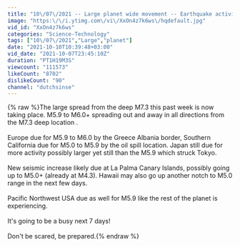 ```yaml
---
title: "10\/07\/2021 -- Large planet wide movement -- Earthquake activity increase across whole regions"
image: "https:\/\/i.ytimg.com\/vi\/XxOn4z7k6ws\/hqdefault.jpg"
vid_id: "XxOn4z7k6ws"
categories: "Science-Technology"
tags: ["10\/07\/2021","Large","planet"]
date: "2021-10-10T10:39:48+03:00"
vid_date: "2021-10-07T23:45:10Z"
duration: "PT1H19M3S"
viewcount: "111573"
likeCount: "8702"
dislikeCount: "90"
channel: "dutchsinse"
---
```

{% raw %}The large spread from the deep M7.3 this past week is now taking place.  M5.9 to M6.0+ spreading out and away in all directions from the M7.3 deep location .<br /><br />Europe due for M5.9 to M6.0 by the Greece Albania border, Southern California due for M5.0 to M5.9 by the oil spill location.  Japan still due for more activity possibly larger yet still than the M5.9 which struck Tokyo. <br /><br />New seismic increase likely due at La Palma Canary Islands, possibly going up to M5.0+ (already at M4.3).  Hawaii may also go up another notch to M5.0 range in the next few days.  <br /><br />Pacific Northwest USA due as well for M5.9 like the rest of the planet is experiencing. <br /><br />It's going to be a busy next 7 days!  <br /><br />Don't be scared, be prepared.{% endraw %}
